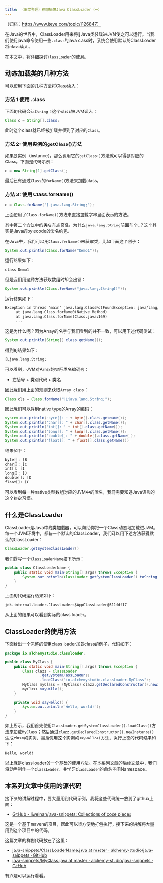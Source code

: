 ```yaml
---
title: （旧文整理）彻底搞懂Java ClassLoader（一）
---
```


（归档：https://www.iteye.com/topic/1126847）

在Java的世界中，ClassLoader用来将Java类装载进JVM使之可以运行。当我们使用java命令使用一些`.class`的java class时，系统会使用默认的ClassLoader将class读入。

在本文中，将详细探讨`ClassLoader`的使用。

## 动态加载类的几种方法

可以使用下面的几种方法将Class读入：

### 方法 1 使用 .class  

下面的代码会让`String[]`这个class被JVM读入：

```java
Class c = String[].class;  
```

此时这个class就已经被加载并得到了对应的`Class`。
  
### 方法 2: 使用实例的getClass()方法  

如果是实例（instance），那么调用它的`getClass()`方法就可以得到对应的Class。下面是代码示例：

```java
c = new String[1].getClass();  
```

最后还有通过`Class`的`forName()`方法来加载class。

### 方法 3: 使用 Class.forName()

```java
c = Class.forName("[Ljava.lang.String;");  
```

上面使用了`Class.forName()`方法来直接加载字串里面表示的方法。

其中第三个方法中的类名有点奇怪，为什么`java.lang.String`前面有个`L`？这个其实是Java的bytecode的命名约定。

在Java中，我们可以用`Class.forName()`来获取类，比如下面这个例子：

```java
System.out.println(Class.forName("Demo1"));  
```

运行结果如下：

```txt
class Demo1  
```

但是我们用这种方法获取数组时却会出错：

```java
System.out.println(Class.forName("java.lang.String[]"));  
```

运行结果如下：

```txt
Exception in thread "main" java.lang.ClassNotFoundException: java/lang/String[]  
     at java.lang.Class.forName0(Native Method)  
     at java.lang.Class.forName(Class.java:169)  
     ...  
```

这是为什么呢？因为Array的名字与我们看到的并不一致，可以用下述代码测试：

```java
System.out.println(String[].class.getName());  
```

得到的结果如下：

```txt
[Ljava.lang.String;
```

可以看到，JVM对Array的实际类名编码为：

* 左括号 + 类别代码 + 类名

因此我们用上面的规则来获取`Array class`：

```java
Class cls = Class.forName("[Ljava.lang.String;");
```

因此我们可以得到native type的Array的编码：

```java
System.out.println("byte[]: " + byte[].class.getName());  
System.out.println("char[]: " + char[].class.getName());  
System.out.println("int[]: " + int[].class.getName());  
System.out.println("long[]: " + long[].class.getName());  
System.out.println("double[]: " + double[].class.getName());  
System.out.println("float[]: " + float[].class.getName());  
```

结果如下：

```txt
byte[]: [B  
char[]: [C  
int[]: [I  
long[]: [J  
double[]: [D  
float[]: [F
```

可以看到每一种native类型数组对应的JVM中的类名，我们需要知道Java语言的这个约定习惯。

## 什么是ClassLoader
ClassLoader是Java中的类加载器，可以帮助你把一个Class动态地加载进JVM。每一个JVM环境中，都有一个默认的ClassLoader，我们可以用下述方法获得默认的ClassLoader：

```java
ClassLoader.getSystemClassLoader()
```

我们撰写一个`ClassLoaderName`如下所示：

```java
public class ClassLoaderName {
    public static void main(String[] args) throws Exception {
        System.out.println(ClassLoader.getSystemClassLoader().toString());
    }
}
```

上面的代码运行结果如下：

```txt
jdk.internal.loader.ClassLoaders$AppClassLoader@512ddf17
```

从上面的结果可以看到实际的class loader。

## ClassLoader的使用方法

下面给出一个完整的使用class loader加载class的例子，代码如下：

```java
package io.alchemystudio.classloader;

public class MyClass {
    public static void main(String[] args) throws Exception {
        Class clazz = ClassLoader
                .getSystemClassLoader()
                .loadClass("io.alchemystudio.classloader.MyClass");
        MyClass myClass = (MyClass) clazz.getDeclaredConstructor().newInstance();
        myClass.sayHello();
    }

    private void sayHello() {
        System.out.println("Hello, world!");
    }
}
```

如上所示，我们首先使用`ClassLoader.getSystemClassLoader().loadClass()`方法来加载`MyClass`；然后通过`clazz.getDeclaredConstructor().newInstance()`生成class的实例，最后使用这个实例的`sayHello()`方法。执行上面的代码结果如下：

```txt
Hello, world!
```

以上就是class loader的一个基础的使用方法。在本系列文章的后续文章中，我们将动手制作一个`ClassLoader`，并学习`ClassLoader`的命名空间Namespace。

## 本系列文章中使用的源代码

接下来的讲解过程中，要大量用到代码示例，我将这些代码统一放到了github上面：

* [GitHub - liweinan/java-snippets: Collections of code pieces](https://github.com/liweinan/java-snippets)

这是一个基于maven的项目，因此可以很方便地打包执行，接下来的讲解将大量用到这个项目中的代码。

这篇文章的样例代码放在了这里：

* [java-snippets/ClassLoaderName.java at master · alchemy-studio/java-snippets · GitHub](https://github.com/alchemy-studio/java-snippets/blob/master/src/main/java/io/alchemystudio/classloader/ClassLoaderName.java)
* [java-snippets/MyClass.java at master · alchemy-studio/java-snippets · GitHub](https://github.com/alchemy-studio/java-snippets/blob/master/src/main/java/io/alchemystudio/classloader/MyClass.java)

有兴趣可以运行看看。
